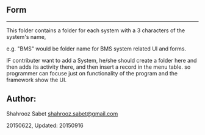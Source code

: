Form
----
----

This folder contains a folder for each system with a 3 characters of the system's name,

e.g. "BMS" would be folder name for BMS system related UI and forms.

IF contributer want to add a System, he/she should create a folder here and then adds its
activity there, and then insert a record in the menu table. so programmer can focuse just on functionality
of the program and the framework show the UI.


Author:
----
Shahrooz Sabet <shahrooz.sabet@gmail.com>

20150622, Updated: 20150916
